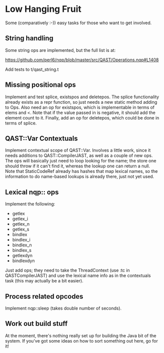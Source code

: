 # Low Hanging Fruit
Some (comparatively :-)) easy tasks for those who want to get involved.

## String handling
Some string ops are implemented, but the full list is at:

  https://github.com/perl6/nqp/blob/master/src/QAST/Operations.nqp#L1408

Add tests to t/qast_string.t

## Missing positional ops
Implement and test splice, existspos and deletepos. The splice functionality
already exists as a repr function, so just needs a new static method adding
to Ops. Also need an op for existspos, which is implementable in terms of
elems and <. Note that if the value passed in is negative, it should add the
element count to it. Finally, add an op for deletepos, which could be done
in terms of splice.

## QAST::Var Contextuals
Implement contextual scope of QAST::Var. Involves a little work, since it
needs additions to QAST::CompilerJAST, as well as a couple of new ops. The
ops will basically just need to loop looking for the name; the store one
should throw if it can't find it, whereas the lookup one can return a null.
Note that StaticCodeRef already has hashes that map lexical names, so the
information to do name-based lookups is already there, just not yet used.

## Lexical nqp:: ops
Implement the following:

* getlex
* getlex_i
* getlex_n
* getlex_s
* bindlex 
* bindlex_i
* bindlex_n
* bindlex_s
* getlexdyn
* bindlexdyn

Just add ops; they need to take the ThreadContext (use :tc in QASTCompilerJAST)
and use the lexical name info as in the contextuals task (this may actually be
a bit easier).

## Process related opcodes
Implement nqp::sleep (takes double number of seconds).

## Work out build stuff
At the moment, there's nothing really set up for building the Java bit of
the system. If you've got some ideas on how to sort something out here, go
for it!
